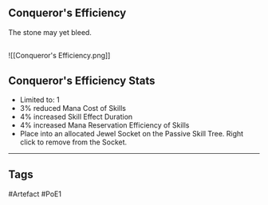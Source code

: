 ## Conqueror's Efficiency
The stone may yet bleed.
##
![[Conqueror's Efficiency.png]]
## Conqueror's Efficiency Stats
- Limited to: 1
- 3% reduced Mana Cost of Skills
- 4% increased Skill Effect Duration
- 4% increased Mana Reservation Efficiency of Skills
- Place into an allocated Jewel Socket on the Passive Skill Tree. Right click to remove from the Socket.


---
## Tags
#Artefact
#PoE1